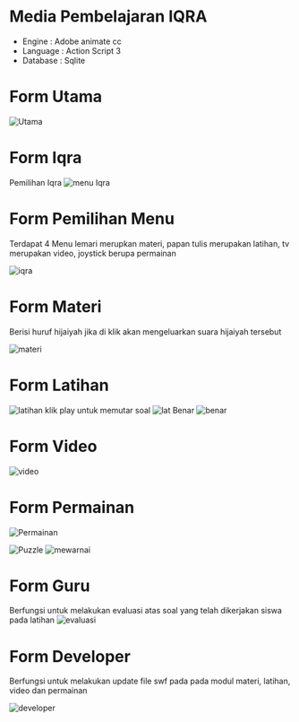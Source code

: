 # Media Pembelajaran IQRA

- Engine   : Adobe animate cc
- Language : Action Script 3
- Database : Sqlite

# Form Utama

![Utama](https://user-images.githubusercontent.com/70549506/209320272-b5ef1232-102b-44e5-a891-abc49d6af699.PNG)

# Form Iqra
Pemilihan Iqra
![menu Iqra](https://user-images.githubusercontent.com/70549506/209320522-f30aad3d-244b-4a5b-b58f-16547d9d9630.PNG)

# Form Pemilihan Menu
Terdapat 4 Menu lemari merupkan materi, papan tulis merupakan latihan, tv merupakan video, joystick berupa permainan

![iqra](https://user-images.githubusercontent.com/70549506/209320625-70a64813-3a91-412c-9bf8-cc672517933a.PNG)

# Form Materi
Berisi huruf hijaiyah jika di klik akan mengeluarkan suara hijaiyah tersebut

![materi](https://user-images.githubusercontent.com/70549506/209321038-e4f605d3-f115-4a67-a8ec-dec93a462f8d.PNG)

# Form Latihan 
![latihan](https://user-images.githubusercontent.com/70549506/209321246-c61da7b4-be4e-4512-8e11-eb9b333ec0d1.PNG)
klik play untuk memutar soal
![lat](https://user-images.githubusercontent.com/70549506/209321875-c2c2529b-c434-4dae-99a1-1530ee6a4418.PNG)
Benar
![benar](https://user-images.githubusercontent.com/70549506/209322198-0066d4c5-d03b-4fa6-bef7-e12826242f34.PNG)

# Form Video
![video](https://user-images.githubusercontent.com/70549506/209322295-71927787-220b-4886-aba0-f7ce678626f1.PNG)

# Form Permainan
![Permainan](https://user-images.githubusercontent.com/70549506/209322379-27598966-a51b-402d-ad9f-ef2866dc960d.PNG)

![Puzzle](https://user-images.githubusercontent.com/70549506/209322817-732a7dee-c1e1-4688-9634-84fa82614322.PNG)
![mewarnai](https://user-images.githubusercontent.com/70549506/209322827-0c574f2d-e16d-4cca-86d8-df2e63116a9e.PNG)

# Form Guru
Berfungsi untuk melakukan evaluasi atas soal yang telah dikerjakan siswa pada latihan
![evaluasi](https://user-images.githubusercontent.com/70549506/209323122-5ed12889-1f75-460d-9910-f87f5bb9d635.PNG)

# Form Developer 
Berfungsi untuk melakukan update file swf pada pada modul materi, latihan, video dan permainan

![developer](https://user-images.githubusercontent.com/70549506/209323357-98c8ed88-8218-4283-9dc8-45c5ef9bb8ca.PNG)



